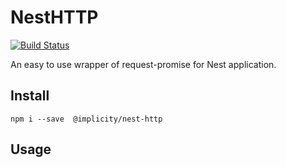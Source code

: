 # NestHTTP  
[![Build Status](https://travis-ci.org/implicity-healthcare/nest-http.svg?branch=master)](https://travis-ci.org/implicity-healthcare/nest-http) 

An easy to use wrapper of request-promise for Nest application.  

## Install

```
npm i --save  @implicity/nest-http
```

## Usage
